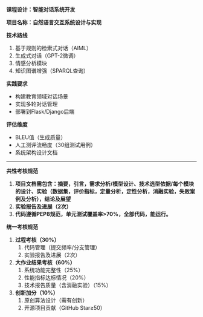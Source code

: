 ﻿
**课程设计：智能对话系统开发**

**项目名称：自然语言交互系统设计与实现**

**技术路线**

1. 基于规则的检索式对话（AIML）
1. 生成式对话（GPT-2微调）
1. 情感分析模块
1. 知识图谱增强（SPARQL查询）

**实践要求**

- 构建教育领域对话场景
- 实现多轮对话管理
- 部署到Flask/Django后端

**评估维度**

- BLEU值（生成质量）
- 人工测评流畅度（30组测试用例）
- 系统架构设计文档
-----

**共性考核规范**

1. **项目文档需包含：摘要，引言，需求分析/模型设计、技术选型依据/每个模块的设计、实验（数据集，评价指标，定量分析，定性分析，消融实验，失败案例及分析），结论及展望**
1. **实验报告及进展（2次）**
1. **代码遵循PEP8规范，单元测试覆盖率>70%，全部代码，能运行。**


**统一考核规范**

1. **过程考核（30%）**
   1. 代码管理（提交频率/分支管理）
   2. 实验报告及进展（2次）
2. **大作业结果考核（60%）**
   1. 系统功能完整性（25%）
   2. 性能指标达标情况（20%）
   3. 技术报告质量（含消融实验）（15%）
3. **创新加分（10%）**
   1. 原创算法设计（需有创新）
   2. 开源项目贡献（GitHub Star≥50）

